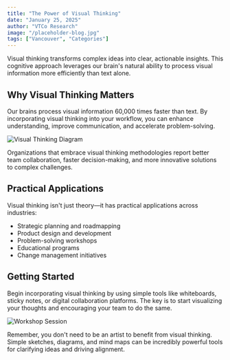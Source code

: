 ```yaml
---
title: "The Power of Visual Thinking"
date: "January 25, 2025"
author: "VTCo Research"
image: "/placeholder-blog.jpg"
tags: ["Vancouver", "Categories"]
---
```


Visual thinking transforms complex ideas into clear, actionable insights. This cognitive approach leverages our brain's natural ability to process visual information more efficiently than text alone.

## Why Visual Thinking Matters

Our brains process visual information 60,000 times faster than text. By incorporating visual thinking into your workflow, you can enhance understanding, improve communication, and accelerate problem-solving.

![Visual Thinking Diagram](/placeholder-blog.jpg)

Organizations that embrace visual thinking methodologies report better team collaboration, faster decision-making, and more innovative solutions to complex challenges.

## Practical Applications

Visual thinking isn't just theory—it has practical applications across industries:

- Strategic planning and roadmapping
- Product design and development
- Problem-solving workshops
- Educational programs
- Change management initiatives

## Getting Started

Begin incorporating visual thinking by using simple tools like whiteboards, sticky notes, or digital collaboration platforms. The key is to start visualizing your thoughts and encouraging your team to do the same.

![Workshop Session](/placeholder-blog.jpg)

Remember, you don't need to be an artist to benefit from visual thinking. Simple sketches, diagrams, and mind maps can be incredibly powerful tools for clarifying ideas and driving alignment.
